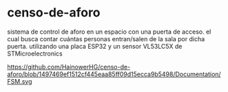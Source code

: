 # censo-de-aforo
sistema de control de aforo en un espacio con una puerta de acceso. el cual busca contar cuántas personas entran/salen de la sala por dicha puerta. utilizando  una placa ESP32 y un  sensor VL53LC5X de STMicroelectronics

https://github.com/HainowerHG/censo-de-aforo/blob/1497469ef1512cf445eaa85ff09d15ecca9b5498/Documentation/FSM.svg
